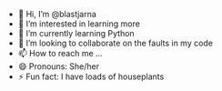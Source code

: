 - 👋 Hi, I’m @blastjarna
- 👀 I’m interested in learning more
- 🌱 I’m currently learning Python
- 💞️ I’m looking to collaborate on the faults in my code
- 📫 How to reach me ...
- 😄 Pronouns: She/her
- ⚡ Fun fact: I have loads of houseplants

<!---
blastjarna/blastjarna is a ✨ special ✨ repository because its `README.md` (this file) appears on your GitHub profile.
You can click the Preview link to take a look at your changes.
--->

